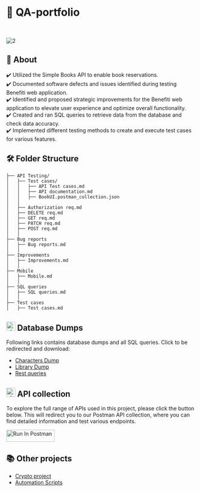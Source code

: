 # 🚀 QA-portfolio
<br>

![2](https://github.com/user-attachments/assets/06f22e0f-65f6-4950-be36-cdfe52f93043)


## 📝 About

✔️ Utilized the Simple Books API to enable book reservations. <br>
✔️ Documented software defects and issues identified during testing Benefiti web application. <br>
✔️ Identified and proposed strategic improvements for the Benefiti web application to elevate user experience and optimize overall functionality. <br>
✔️ Created and ran SQL queries to retrieve data from the database and check data accuracy. <br>
✔️ Implemented different testing methods to create and execute test cases for various features. <br>




## 🛠 Folder Structure

    ├── API Testing/
    │   ├── Test cases/
    │   │   ├── API Test cases.md
    │   │   ├── API documentation.md
    │   │   ├── BookUI.postman_collection.json
    │   │
    │   ├── Authorization req.md
    │   ├── DELETE req.md
    │   ├── GET req.md
    │   ├── PATCH req.md
    │   ├── POST req.md
    │   │
    ├── Bug reports
    │   ├── Bug reports.md
    │   │
    ├── Improvements
    │   ├── Improvements.md
    │   │
    ├── Mobile
    │   ├── Mobile.md
    │   │
    ├── SQL queries
    │   ├── SQL queries.md
    │   │
    ├── Test cases
    │   ├── Test cases.md

## <img src="https://labs.mysql.com/common/themes/sakila/favicon.ico" alt="drawing" width="24" /> Database Dumps 

Following links contains database dumps and all SQL queries. Click to be redirected and download:

- [Characters Dump](https://drive.google.com/file/d/1aouJWJEOBXxIfR5RNekctdIimpgfzjo7/view?usp=sharing)
- [Library Dump](https://drive.google.com/file/d/1hsHqN83engEs6HhtCEn2Ka3tQPk0e6ht/view?usp=sharing)
- [Rest queries](https://docs.google.com/document/d/1qp99Mk5ZtkCaAuxLZpMCTVIWdRcbbExjVonKOJEsmbM/edit)


## <img src="https://www.postman.com/_ar-assets/images/favicon-1-32.png" alt="drawing" width="24" /> API collection 
To explore the full range of APIs used in this project, please click the button below. This will redirect you to our Postman API collection, where you can find detailed information and test various endpoints.

[<img src="https://run.pstmn.io/button.svg" alt="Run In Postman" style="width: 128px; height: 32px;">](https://god.gw.postman.com/run-collection/30340129-9f204385-6e37-40a8-8c66-c545028aa289?action=collection%2Ffork&source=rip_markdown&collection-url=entityId%3D30340129-9f204385-6e37-40a8-8c66-c545028aa289%26entityType%3Dcollection%26workspaceId%3D3787d95b-f6ee-438c-bb4c-b14f23f41a33#?env%5BBook%20environment%5D=W3sia2V5IjoiYmFzZV91cmwiLCJ2YWx1ZSI6Imh0dHBzOi8vc2ltcGxlLWJvb2tzLWFwaS5nbGl0Y2gubWUiLCJlbmFibGVkIjp0cnVlLCJ0eXBlIjoiZGVmYXVsdCIsInNlc3Npb25WYWx1ZSI6Imh0dHBzOi8vc2ltcGxlLWJvb2tzLWFwaS5nbGl0Y2gubWUiLCJzZXNzaW9uSW5kZXgiOjB9XQ==)




## 📚 Other projects
- [Crypto project](https://github.com/markonrt320/crypto)
- [Automation Scripts](https://github.com/markonrt320/cypress)


